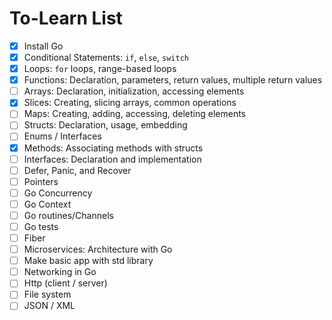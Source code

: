 # To-Learn List

- [x] Install Go
- [x] Conditional Statements: `if`, `else`, `switch`
- [x] Loops: `for` loops, range-based loops
- [x] Functions: Declaration, parameters, return values, multiple return values
- [ ] Arrays: Declaration, initialization, accessing elements
- [x] Slices: Creating, slicing arrays, common operations
- [ ] Maps: Creating, adding, accessing, deleting elements
- [ ] Structs: Declaration, usage, embedding
- [ ] Enums / Interfaces
- [x] Methods: Associating methods with structs
- [ ] Interfaces: Declaration and implementation
- [ ] Defer, Panic, and Recover
- [ ] Pointers
- [ ] Go Concurrency
- [ ] Go Context
- [ ] Go routines/Channels
- [ ] Go tests
- [ ] Fiber
- [ ] Microservices: Architecture with Go
- [ ] Make basic app with std library
- [ ] Networking in Go
- [ ] Http (client / server)
- [ ] File system
- [ ] JSON / XML

